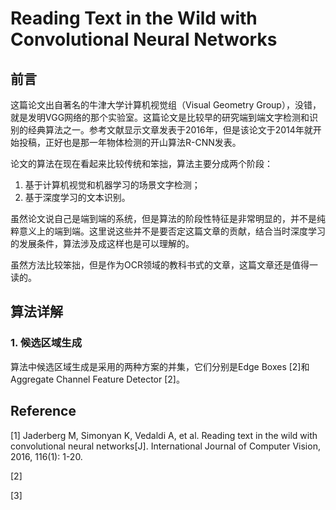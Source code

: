 # Reading Text in the Wild with Convolutional Neural Networks

## 前言

这篇论文出自著名的牛津大学计算机视觉组（Visual Geometry Group），没错，就是发明VGG网络的那个实验室。这篇论文是比较早的研究端到端文字检测和识别的经典算法之一。参考文献显示文章发表于2016年，但是该论文于2014年就开始投稿，正好也是那一年物体检测的开山算法R-CNN发表。

论文的算法在现在看起来比较传统和笨拙，算法主要分成两个阶段：

1. 基于计算机视觉和机器学习的场景文字检测；
2. 基于深度学习的文本识别。

虽然论文说自己是端到端的系统，但是算法的阶段性特征是非常明显的，并不是纯粹意义上的端到端。这里说这些并不是要否定这篇文章的贡献，结合当时深度学习的发展条件，算法涉及成这样也是可以理解的。

虽然方法比较笨拙，但是作为OCR领域的教科书式的文章，这篇文章还是值得一读的。

## 算法详解

### 1. 候选区域生成

算法中候选区域生成是采用的两种方案的并集，它们分别是Edge Boxes \[2\]和Aggregate Channel Feature Detector \[2\]。 

## Reference

\[1\] Jaderberg M, Simonyan K, Vedaldi A, et al. Reading text in the wild with convolutional neural networks\[J\]. International Journal of Computer Vision, 2016, 116\(1\): 1-20.

\[2\]

\[3\]

